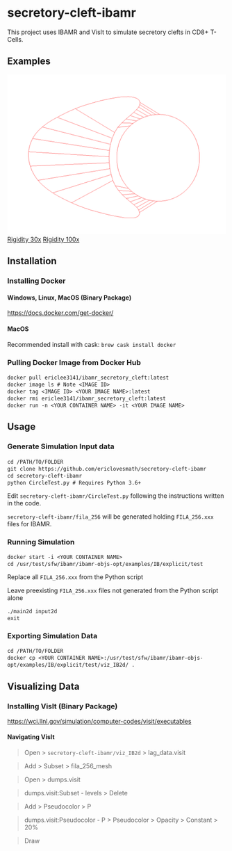 # secretory-cleft-ibamr

This project uses IBAMR and VisIt to simulate secretory clefts in CD8+ T-Cells.


## Examples

![PreGrab](Screenshots/PreGrab.png)
[Rigidity 30x](Screenshots/0.7x30.mpg)
[Rigidity 100x](Screenshots/0.7x100.mpg)

## Installation

### Installing Docker

#### Windows, Linux, MacOS (Binary Package)
https://docs.docker.com/get-docker/

#### MacOS
Recommended install with cask: `brew cask install docker`

### Pulling Docker Image from Docker Hub
```
docker pull ericlee3141/ibamr_secretory_cleft:latest
docker image ls # Note <IMAGE ID>
docker tag <IMAGE ID> <YOUR IMAGE NAME>:latest
docker rmi ericlee3141/ibamr_secretory_cleft:latest
docker run -n <YOUR CONTAINER NAME> -it <YOUR IMAGE NAME>
```

## Usage

### Generate Simulation Input data
```
cd /PATH/TO/FOLDER
git clone https://github.com/ericlovesmath/secretory-cleft-ibamr
cd secretory-cleft-ibamr
python CircleTest.py # Requires Python 3.6+
```
Edit `secretory-cleft-ibamr/CircleTest.py` following the instructions written in the code.

`secretory-cleft-ibamr/fila_256` will be generated holding `FILA_256.xxx` files for IBAMR.

### Running Simulation
```
docker start -i <YOUR CONTAINER NAME>
cd /usr/test/sfw/ibamr/ibamr-objs-opt/examples/IB/explicit/test
```
Replace all `FILA_256.xxx` from the Python script

Leave preexisting `FILA_256.xxx` files not generated from the Python script alone
```
./main2d input2d
exit
```
### Exporting Simulation Data
```
cd /PATH/TO/FOLDER
docker cp <YOUR CONTAINER NAME>:/usr/test/sfw/ibamr/ibamr-objs-opt/examples/IB/explicit/test/viz_IB2d/ .
```

## Visualizing Data

### Installing VisIt (Binary Package)
https://wci.llnl.gov/simulation/computer-codes/visit/executables

#### Navigating VisIt

> Open > `secretory-cleft-ibamr/viz_IB2d` > lag_data.visit

> Add > Subset > fila_256_mesh

> Open > dumps.visit

> dumps.visit:Subset - levels > Delete

> Add > Pseudocolor > P

> dumps.visit:Pseudocolor - P > Pseudocolor > Opacity > Constant > 20%

> Draw

<!--
# Add them as collab 
# Make movie recordings / Screenshots + labels
# Make movies smaller size, make them into gifs and whatever
-->
